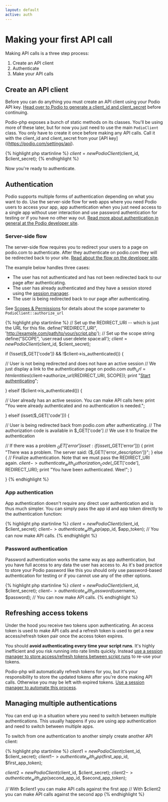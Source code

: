 ```yaml
---
layout: default
active: auth
---
```

# Making your first API call
Making API calls is a three step process:

1. Create an API client
2. Authenticate
3. Make your API calls

## Create an API client
Before you can do anything you must create an API client using your Podio API key. [Head over to Podio to generate a client_id and client_secret](https://podio.com/settings/api) before continuing.

Podio-php exposes a bunch of static methods on its classes. You'll be using more of these later, but for now you just need to use the main `PodioClient` class. You only have to create it once before making any API calls. Call it with the client_id and client_secret from your [API key]((https://podio.com/settings/api).

{% highlight php startinline %}
$client = new PodioClient($client_id, $client_secret);
{% endhighlight %}

Now you're ready to authenticate.

## Authentication
Podio supports multiple forms of authentication depending on what you want to do. Use the server-side flow for web apps where you need Podio users to access your app, app authentication when you just need access to a single app without user interaction and use password authentication for testing or if you have no other way out. [Read more about authentication in general at the Podio developer site](https://developers.podio.com/authentication).

### Server-side flow
The server-side flow requires you to redirect your users to a page on podio.com to authenticate. After they authenticate on podio.com they will be redirected back to your site. [Read about the flow on the developer site](https://developers.podio.com/authentication/server_side).

The example below handles three cases:

* The user has not authenticated and has not been redirected back to our page after authenticating.
* The user has already authenticated and they have a session stored using the [session manager]({{site.baseurl}}/sessions).
* The user is being redirected back to our page after authenticating.

See [Scopes & Permissions](https://developers.podio.com/authentication/scopes) for details about the scope parameter to `PodioClient::authorize_url`

{% highlight php startinline %}
// Set up the REDIRECT_URI -- which is just the URL for this file.
define("REDIRECT_URI", 'http://example.com/path/to/your/script.php');
// Set up the scope string
define("SCOPE", 'user:read user:delete space:all');
$client = new PodioClient($client_id, $client_secret);

if (!isset($_GET['code']) && !$client->is_authenticated()) {

  // User is not being redirected and does not have an active session
  // We just display a link to the authentication page on podio.com
  $auth_url = htmlentities($client->authorize_url(REDIRECT_URI, SCOPE));
  print "<a href='{$auth_url}'>Start authenticating</a>";

} elseif ($client->is_authenticated()) {

  // User already has an active session. You can make API calls here:
  print "You were already authenticated and no authentication is needed.";

}
elseif (isset($_GET['code'])) {

  // User is being redirected back from podio.com after authenticating.
  // The authorization code is available in $_GET['code']
  // We use it to finalize the authentication

  // If there was a problem $_GET['error'] is set:
  if (isset($_GET['error'])) {
    print "There was a problem. The server said: {$_GET['error_description']}";
  }
  else {
    // Finalize authentication. Note that we must pass the REDIRECT_URI again.
    $client->authenticate_with_authorization_code($_GET['code'], REDIRECT_URI);
    print "You have been authenticated. Wee!";
  }

}
{% endhighlight %}

### App authentication
App authentication doesn't require any direct user authentication and is thus much simpler. You can simply pass the app id and app token directly to the authentication function:

{% highlight php startinline %}
$client = new PodioClient($client_id, $client_secret);
$client->authenticate_with_app($app_id, $app_token);
// You can now make API calls.
{% endhighlight %}

### Password authentication
Password authentication works the same way as app authentication, but you have full access to any data the user has access to. As it's bad practice to store your Podio password like this you should only use password-based authentication for testing or if you cannot use any of the other options.

{% highlight php startinline %}
$client = new PodioClient($client_id, $client_secret);
$client->authenticate_with_password($username, $password);
// You can now make API calls.
{% endhighlight %}

## Refreshing access tokens
Under the hood you receive two tokens upon authenticating. An access token is used to make API calls and a refresh token is used to get a new access/refresh token pair once the access token expires.

You should **avoid authenticating every time your script runs**. It's highly inefficient and you risk running into rate limits quickly. Instead [use a session manager to store access/refresh tokens between script runs]({{site.baseurl}}/sessions) to re-use your tokens.

Podio-php will automatically refresh tokens for you, but it's your responsibility to store the updated tokens after you're done making API calls. Otherwise you may be left with expired tokens. [Use a session manager to automate this process]({{site.baseurl}}/sessions).

## Managing multiple authentications
You can end up in a situation where you need to switch between multiple authentications. This usually happens if you are using app authentication and need to switch between multiple apps.

To switch from one authentication to another simply create another API client:

{% highlight php startinline %}
$client1 = new PodioClient($client_id, $client_secret);
$client1->authenticate_with_app($first_app_id, $first_app_token);

$client2 = new PodioClient($client_id, $client_secret);
$client2->authenticate_with_app($second_app_id, $second_app_token);

// With $client1 you can make API calls against the first app
// With $client2 you can make API calls against the second app
{% endhighlight %}
